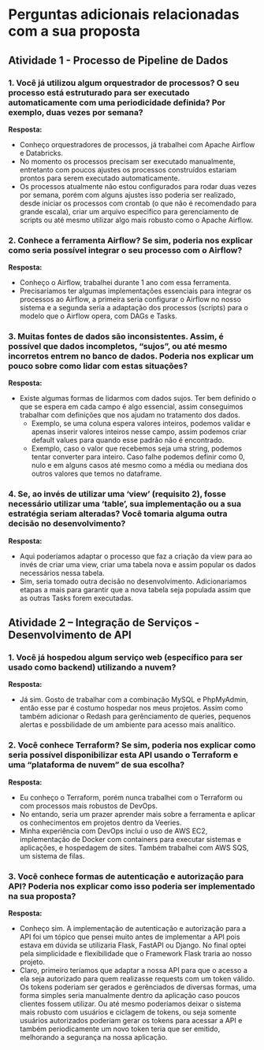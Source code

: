 # Perguntas adicionais relacionadas com a sua proposta

## Atividade 1 - Processo de Pipeline de Dados

### 1. Você já utilizou algum orquestrador de processos? O seu processo está estruturado para ser executado automaticamente com uma periodicidade definida? Por exemplo, duas vezes por semana?

**Resposta:**
 - Conheço orquestradores de processos, já trabalhei com Apache Airflow e Databricks.
 - No momento os processos precisam ser executado manualmente, entretanto com poucos ajustes os processos construídos estariam prontos para serem executado automaticamente.
 - Os processos atualmente não estou configurados para rodar duas vezes por semana, porém com alguns ajustes isso poderia ser realizado, desde iniciar os processos com crontab (o que não é recomendado para grande escala), criar um arquivo especifico para gerenciamento de scripts ou até mesmo utilizar algo mais robusto como o Apache Airflow.


### 2. Conhece a ferramenta Airflow? Se sim, poderia nos explicar como seria possível integrar o seu processo com o Airflow?

**Resposta:**
 - Conheço o Airflow, trabalhei durante 1 ano com essa ferramenta.
 - Precisaríamos ter algumas implementações essenciais para integrar os processos ao Airflow, a primeira seria configurar o Airflow no nosso sistema e a segunda seria a adaptação dos processos (scripts) para o modelo que o Airflow opera, com DAGs e Tasks.


### 3. Muitas fontes de dados são inconsistentes. Assim, é possível que dados incompletos, “sujos”, ou até mesmo incorretos entrem no banco de dados. Poderia nos explicar um pouco sobre como lidar com estas situações?

**Resposta:**
 - Existe algumas formas de lidarmos com dados sujos. Ter bem definido o que se espera em cada campo é algo essencial, assim conseguimos trabalhar com definições que nos ajudam no tratamento dos dados. 
   - Exemplo, se uma coluna espera valores inteiros, podemos validar e apenas inserir valores inteiros nesse campo, assim podemos criar default values para quando esse padrão não é encontrado.
   - Exemplo, caso o valor que recebemos seja uma string, podemos tentar converter para inteiro. Caso falhe podemos definir como 0, nulo e em alguns casos até mesmo como a média ou mediana dos outros valores que temos no dataframe.

### 4. Se, ao invés de utilizar uma ‘view’ (requisito 2), fosse necessário utilizar uma ‘table’, sua implementação ou a sua estratégia seriam alteradas? Você tomaria alguma outra decisão no desenvolvimento?

**Resposta:**
 - Aqui poderíamos adaptar o processo que faz a criação da view para ao invés de criar uma view, criar uma tabela nova e assim popular os dados necessários nessa tabela.
 - Sim, seria tomado outra decisão no desenvolvimento. Adicionariamos etapas a mais para garantir que a nova tabela seja populada assim que as outras Tasks forem executadas.


 ## Atividade 2 – Integração de Serviços - Desenvolvimento de API

### 1. Você já hospedou algum serviço web (específico para ser usado como backend) utilizando a nuvem? 

**Resposta:**
 - Já sim. Gosto de trabalhar com a combinação MySQL e PhpMyAdmin, então esse par é costumo hospedar nos meus projetos. Assim como também adicionar o Redash para gerênciamento de queries, pequenos alertas e possbilidade de um ambiente para acesso mais analítico.

### 2. Você conhece Terraform? Se sim, poderia nos explicar como seria possível disponibilizar esta API usando o Terraform e uma “plataforma de nuvem” de sua escolha?

**Resposta:**
 - Eu conheço o Terraform, porém nunca trabalhei com o Terraform ou com processos mais robustos de DevOps.
 - No entando, seria um prazer aprender mais sobre a ferramenta e aplicar os conhecimentos em projetos dentro da Veeries.
 - Minha experiência com DevOps inclui o uso de AWS EC2, implementação de Docker com containers para executar sistemas e aplicações, e hospedagem de sites. Também trabalhei com AWS SQS, um sistema de filas.


### 3. Você conhece formas de autenticação e autorização para API? Poderia nos explicar como isso poderia ser implementado na sua proposta?

**Resposta:**

 - Conheço sim. A implementação de autenticação e autorização para a API foi um tópico que pensei muito antes de implementar a API pois estava em dúvida se utilizaria Flask, FastAPI ou Django. No final optei pela simplicidade e flexibilidade que o Framework Flask traria ao nosso projeto.
 - Claro, primeiro teríamos que adaptar a nossa API para que o acesso a ela seja autorizado para quem realizasse requests com um token válido. Os tokens poderiam ser gerados e gerênciados de diversas formas, uma forma simples seria manualmente dentro da aplicação caso poucos clientes fossem utilizar. Ou até mesmo poderíamos deixar o sistema mais robusto com usuários e ciclagem de tokens, ou seja somente usuários autorizados poderiam gerar os tokens para acessar a API e também periodicamente um novo token teria que ser emitido, melhorando a segurança na nossa aplicação.